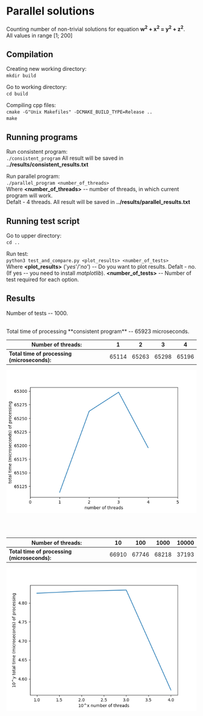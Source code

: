 # Parallel solutions

Counting number of non-trivial solutions for equation **w<sup>2</sup> + x<sup>2</sup> = y<sup>2</sup> + z<sup>2</sup>**.
<br /> All values in range [1; 200]


## Compilation

Creating new working directory: <br />
`mkdir build`

Go to working directory: <br />
`cd build`

Compiling cpp files: <br />
`cmake -G"Unix Makefiles" -DCMAKE_BUILD_TYPE=Release ..`  <br />
`make`

## Running programs

Run consistent program: <br />
`./consistent_program`
All result will be saved in **../results/consistent_results.txt**

Run parallel program: <br />
`./parallel_program <number_of_threads>` <br />
Where **<number_of_threads>** -- number of threads, in which current program will work. <br /> Defalt - 4 threads.
All result will be saved in **../results/parallel_results.txt**

## Running test script

Go to upper directory: <br />
`cd ..`

Run test: <br /> 
`python3 test_and_compare.py <plot_results> <number_of_tests>` <br />
Where **<plot_results>** ('_yes_'/'_no_') -- Do you want to plot results. Defalt - no. (If yes -- you need to install _matplotlib_).
**<number_of_tests>** -- Number of test required for each option.

## Results

Number of tests -- 1000.

<br />
Total time of processing **consistent program** -- 65923 microseconds.
<br />

Number of threads: | 1 | 2 | 3 | 4
---|---|---|---|---
**Total time of processing (microseconds):** | 65114 | 65263 | 65298 | 65196

![picture alt](https://github.com/satl-it-e/parallel_solutions/blob/master/1-4_parl_res.png)


<br /> <br />

Number of threads: | 10 | 100 | 1000 | 10000
---|---|---|---|---
**Total time of processing (microseconds):** | 66910 | 67746 | 68218 | 37193

![picture alt](https://github.com/satl-it-e/parallel_solutions/blob/master/10-10000_parl_res.png)
